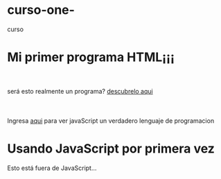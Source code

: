 # curso-one-
curso 
<h1>Mi primer programa HTML¡¡¡</h1>
<BR>
<BR>
será esto realmente un programa? <a href=https://es.wikipedia.org/wiki/HTML>descubrelo aqui</a>
<BR>
<BR>
<BR>
<BR>
Ingresa  <a href=https://es.wikipedia.org/wiki/javaScript">aqui</a>  para ver javaScript un verdadero lenguaje de programacion

 
 <script>

 alert("Esto si es un lenguaje de programación");
 </script>


<meta charset="UTF-8">
<h1>Usando JavaScript por primera vez</h1>
<script>
    alert("Este es un pop-up en JavaScript");
</script>

Esto está fuera de JavaScript...
